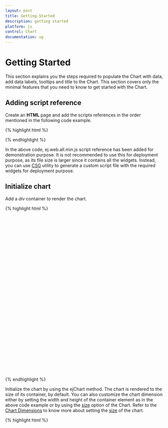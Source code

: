 ```yaml
---
layout: post
title: Getting-Started
description: getting started
platform: js
control: Chart
documentation: ug
---
```


# Getting Started

This section explains you the steps required to populate the Chart with data, add data labels, tooltips and title to the Chart. This section covers only the minimal features that you need to know to get started with the Chart.

## Adding script reference

Create an **HTML** page and add the scripts references in the order mentioned in the following code example.

{% highlight html %}


<!DOCTYPE html>
<html>
<head>
    <!--  jquery script  -->
    <script src="http://cdn.syncfusion.com/js/assets/external/jquery-1.10.2.min.js"></script>
    <!--  jquery localization dependency  -->
    <script src="http://ajax.aspnetcdn.com/ajax/globalize/0.1.1/globalize.min.js"></script>
    <!-- Essential JS UI widget -->
    <script src="http://cdn.syncfusion.com/13.1.0.21/js/web/ej.web.all.min.js"></script>
</head>
<body>
</body>
</html>



{% endhighlight %}

In the above code, ej.web.all.min.js script reference has been added for demonstration purpose. It is not recommended to use this for deployment purpose, as its file size is larger since it contains all the widgets. Instead, you can use [CSG](http://csg.syncfusion.com/) utility to generate a custom script file with the required widgets for deployment purpose.

## Initialize chart

Add a *div* container to render the chart.

{% highlight html %}

<!DOCTYPE html>
<html>
<body>
      <div id=”chartcontainer” style="width: 820px; height: 500px;"></div>
</body>
</html>


{% endhighlight %}

Initialize the chart by using the ejChart method. The chart is rendered to the size of its container, by default. You can also customize the chart dimension either by setting the width and height of the container element as in the above code example or by using the [size](../api/ejchart.html#members:size) option of the Chart. Refer to the [Chart Dimensions](chart-dimensions.html) to know more about setting the [size]() of the chart.

{% highlight html %}

<!DOCTYPE html>
<html>
<body>
      <script type="text/javascript" language="javascript ">

            $(function () {
                $("#chartcontainer").ejChart();
            });
      </script>
</body>
</html>


{% endhighlight %}

Now, the Chart is rendered with some auto-generated random values and with default Column chart type.

![](/js/Chart/Getting-Started_images/Getting-Started_img1.png)

Chart
{:.caption}

## Populate chart with data

Now, this section explains how to plot JSON data to the Chart. First, let us prepare a sample JSON data with each object containing following fields – month and sales.

{% highlight js %}


  var chartData = [
      { month: 'Jan', sales: 35 },
      { month: 'Feb', sales: 28 },
      { month: 'Mar', sales: 34 },
      { month: 'Apr', sales: 32 },
      { month: 'May', sales: 40 },
      { month: 'Jun', sales: 32 },
      { month: 'Jul', sales: 35 },
      { month: 'Aug', sales: 55 },
      { month: 'Sep', sales: 38 },
      { month: 'Oct', sales: 30 },
      { month: 'Nov', sales: 25 },
      { month: 'Dec', sales: 32 }];


{% endhighlight %}

Add a series object to the chart by using the [series](../api/ejchart.html#members:series) option and set the chart type as *line* by using the [type](../api/ejchart#members:series-type) option. 

{% highlight js %}


     $("#chartcontainer").ejChart({
            // ...      
            series: [{
		           // ...
		           // set series type
			       type: 'line'
	         }],
           // ...
    });


{% endhighlight %}

You can also add multiple series objects based on your requirement. Refer to the [Chart Types](Chart-Types.html) and [Chart Series](Chart-Series.html) sections to know more about chart types, how to add multiple series and customize series appearance.

Now, map the month and sales values in the data source to the line series by setting the [xName](../api/ejchart.html#members:series-xname) and [yName](../api/ejchart#members:series-yname) with the field names respectively and then set the actual data by using the *dataSource* option. Refer to the [Data Binding](working-with-data.html) section to know more about binding the local and remote data to the chart.

{% highlight js %}


     $("#chartcontainer").ejChart({
            // ...      
            series: [{
		           // ...
		           //Set datasource, xName and yName 
                   dataSource: chartData, 
                   xName: "month", 
                   yName: "sales"
	         }],
           // ...
    });


{% endhighlight %}

![](/js/Chart/Getting-Started_images/Getting-Started_img2.png)

Chart
{:.caption}

Since the data is related to sales, format the vertical axis labels by adding ‘$’ as a prefix and ‘K’ as a suffix to each label. This can be achieved by setting the “${value}K” to the [labelFormat](../api/ejchart#members:primaryxaxis-labelformat) option of the axis. Here, {value} acts as a placeholder for each axis label, “$” and “K” are the actual prefix and suffix added to each axis label. 

The following code example illustrates this,

{% highlight js %}


     $("#chartcontainer").ejChart({
            // ... 
	        primaryYAxis:{
                //Customize the axis label format.
                labelFormat: '${value}K'
            },
	    // ...
    });


{% endhighlight %}

![](/js/Chart/Getting-Started_images/Getting-Started_img3.png)

Chart
{:.caption}

Refer to the [Axis](Axis.html) section to know more about axis types, adding multiple axes and other customization options.

## Add Data Labels

You can add data labels to improve the readability of the chart. This can be achieved by enabling the [visible](../api/ejchart#members:series-marker-datalabel-visible) option in the [dataLabel](../api/ejchart#members:series-marker-datalabel    ) option. Now, the data labels are rendered at the top of all the data points.

The following code example illustrates this,



{% highlight js %}


     $("#chartcontainer").ejChart({
            // ...      
            series: [{
		           // ....
		           marker: {
                         dataLabel: {
                                //Enable data label in the chart 
                                visible: true
                   } }
	         }],
           // ...
    });


{% endhighlight %}

![](/js/Chart/Getting-Started_images/Getting-Started_img4.png)

Chart
{:.caption}

There are situations where the default label content is not sufficient to the user. In this case, you can use the [template](../api/ejchart#members:series-marker-datalabel-template) option to format the label content with some additional information.

 {% highlight html %}

<!DOCTYPE html>
<html>
<body>
      <div id="dataLabelTemplate" style="display:none; padding:3px;background-color:#B9C5C9; opacity:0.8;">
         <div id="point">#point.x#:$#point.y#K</div>
      </div>
</body>
</html>


{% endhighlight %}

The above HTML template is used as a template for each data label. Here, “point.x” and “point.y” are the placeholder text used to display the corresponding data point’s x & y value.

The following code example shows how to set the id of the above template to [template](../api/ejchart#members:series-marker-datalabel-template) option,

{% highlight js %}


     $("#chartcontainer").ejChart({
            // ...      
            series: [{
		         // ...
		         marker: {
                     dataLabel: {
                         visible: true,
                         //Set the id of HTML template to the chart series
                         template: "dataLabelTemplate"
                         }
                       }	
                   }],
           // ...
    });


{% endhighlight %}

![](/js/Chart/Getting-Started_images/Getting-Started_img5.png)

Chart
{:.caption}

Refer to the [Data Markers](Data-Markers.html) section to know more about the options available to customize it.

## Enable Legend

You can enable or disable the legend by using the [visible](../api/ejchart#members:legend-visible) option in the [legend](../api/ejchart#members:legend). It is enabled in the chart, by default.

{% highlight js %}


     $("#chartcontainer").ejChart({
            // ...      
            //Initializing Series	
            series: [{
                // ...
                //Add series name to display on the legend item
                name: "Sales"
            }],

           legend: {
                //Enable chart legend
                visible: true
           },
           // ...
    });


{% endhighlight %}

![](/js/Chart/Getting-Started_images/Getting-Started_img6.png)

Chart
{:.caption}

Refer to the [Legend](Legend.html) section to know more about how to position legend and customize its appearance.

## Enable Tooltip

The Tooltip is useful when you cannot display information by using the [Data Labels](data-markers.html#adding-labels) due to the space constraints. You can enable tooltip by using the [visible](../api/ejchart#members:series-tooltip-visible) option of the [tooltip](../api/ejchart#members:series-tooltip) in the specific series.

The following code example illustrates this,

{% highlight js %}


     $("#chartcontainer").ejChart({
            // ...      
            //Initializing Series	
            series: [{
                   // ...
                   //Enable tooltip in chart area
                   tooltip: {visible: true}
            }],
           // ...
    });


{% endhighlight %}

![](/js/Chart/Getting-Started_images/Getting-Started_img7.png)

Chart
{:.caption}

Refer to the [Tooltip](user-interactions.html) section to know more about formatting tooltip contents and customizing its appearance.

## Add Chart Title

You need to add a title to the chart to provide quick information to the user about the data being plotted in the chart. You can add it by using the [text](../api/ejchart#members:title-text) option of the [title](../api/ejchart#members:title).

{% highlight js %}


     $("#chartcontainer").ejChart({
            // ...      
            title: {
	           //Add chart title
               text: 'Sales Analysis'			
	        },
           // ....
    });


{% endhighlight %}

![](/js/Chart/Getting-Started_images/Getting-Started_img8.png)

Chart
{:.caption}

Refer to the [Chart Title](chart-title.html) section to know more about aligning title, customizing its appearance and adding subtitle to the chart.
